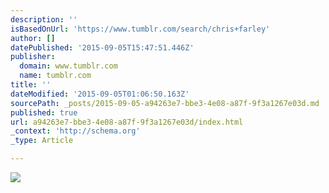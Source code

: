 ```yaml
---
description: ''
isBasedOnUrl: 'https://www.tumblr.com/search/chris+farley'
author: []
datePublished: '2015-09-05T15:47:51.446Z'
publisher:
  domain: www.tumblr.com
  name: tumblr.com
title: ''
dateModified: '2015-09-05T01:06:50.163Z'
sourcePath: _posts/2015-09-05-a94263e7-bbe3-4e08-a87f-9f3a1267e03d.md
published: true
url: a94263e7-bbe3-4e08-a87f-9f3a1267e03d/index.html
_context: 'http://schema.org'
_type: Article

---
```

![](https://38.media.tumblr.com/062d482a9a6b77acfa0b115ee414c3d6/tumblr_n74k8onbeN1qz8x31o1_500.gif)